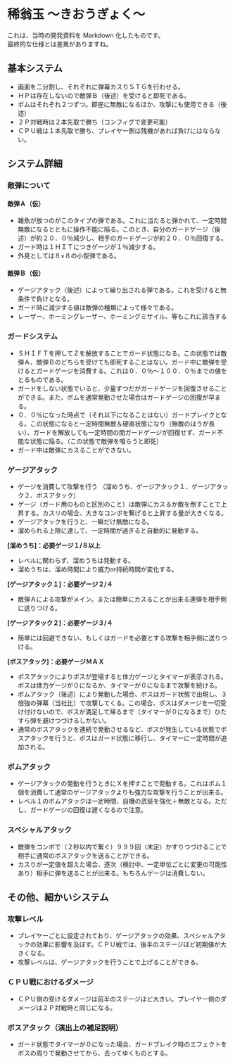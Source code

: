 # 稀翁玉    ～きおうぎょく～

これは、当時の開発資料を Markdown 化したものです。<br/>最終的な仕様とは差異がありますね。



## 基本システム
* 画面を二分割し、それぞれに弾幕カスりＳＴＧを行わせる。
* ＨＰは存在しないので敵弾Ｂ（後述）を受けると即死である。
* ボムはそれぞれ２つずつ。即座に無敵になるほか、攻撃にも使用できる（後述）
* ２Ｐ対戦時は２本先取で勝ち（コンフィグで変更可能）
* ＣＰＵ戦は１本先取で勝ち、プレイヤー側は残機があれば負けにはならない。



## システム詳細

### 敵弾について
#### 敵弾Ａ（仮）
* 雑魚が放つのがこのタイプの弾である。これに当たると弾かれて、一定時間無敵になるとともに操作不能に陥る。このとき、自分のガードゲージ（後述）が約２０．０％減少し、相手のガードゲージが約２０．０％回復する。
* ガード時は１ＨＩＴにつきゲージが１％減少する。
* 外見としては８×８の小型弾である。

#### 敵弾Ｂ（仮）
* ゲージアタック（後述）によって繰り出される弾である。これを受けると無条件で負けとなる。
* ガード時に減少する値は敵弾の種類によって様々である。
* レーザー、ホーミングレーザー、ホーミングミサイル、等もこれに該当する


### ガードシステム
* ＳＨＩＦＴを押してＺを解放することでガード状態になる。この状態では敵弾Ａ、敵弾Ｂのどちらを受けても即死することはない。ガード中に敵弾を受けるとガードゲージを消費する。これは０．０％～１００．０％までの値をとるものである。
* ガードをしない状態でいると、少量ずつだがガードゲージを回復させることができる。また、ボムを通常発動させた場合はガードゲージの回復が早まる。
* ０．０％になった時点で（それ以下になることはない）ガードブレイクとなる。この状態になると一定時間無敵＆硬直状態になり（無敵のほうが長い）、ガードを解放しても一定時間の間ガードゲージが回復せず、ガード不能な状態に陥る。（この状態で敵弾を喰らうと即死）
* ガード中は敵弾にカスることができない。


### ゲージアタック
* ゲージを消費して攻撃を行う
（溜めうち、ゲージアタック１、ゲージアタック２、ボスアタック）
* ゲージ（ガード用のものと区別のこと）は敵弾にカスるか敵を倒すことで上昇する。カスリの場合、大きなコンボを繋げると上昇する量が大きくなる。
* ゲージアタックを行うと、一瞬だけ無敵になる。
* 溜められる上限に達して、一定時間が過ぎると自動的に発動する。

**[溜めうち]：必要ゲージ１/８以上**
* レベルに関わらず、溜めうちは発動する。
* 溜めうちは、溜め時間により威力or持続時間が変化する。

**[ゲージアタック１]：必要ゲージ２/４**
* 敵弾Ａによる攻撃がメイン。または簡単にカスることが出来る連弾を相手側に送りつける。

**[ゲージアタック２]：必要ゲージ３/４**
* 簡単には回避できない、もしくはガードを必要とする攻撃を相手側に送りつける。

**[ボスアタック]：必要ゲージＭＡＸ**
* ボスアタックによりボスが登場すると体力ゲージとタイマーが表示される。ボスは体力ゲージが０になるか、タイマーが０になるまで攻撃を続ける。
* ボムアタック（後述）により発動した場合、ボスはガード状態で出現し、３倍強の弾幕（当社比）で攻撃してくる。この場合、ボスはダメージを一切受け付けないので、ボスが満足して帰るまで（タイマーが０になるまで）ひたすら弾を避けつづけるしかない。
* 通常のボスアタックを連続で発動させるなど、ボスが発生している状態でボスアタックを行うと、ボスはガード状態に移行し、タイマーに一定時間が追加される。


### ボムアタック
* ゲージアタックの発動を行うときにＸを押すことで発動する。これはボム１個を消費して通常のゲージアタックよりも強力な攻撃を行うことが出来る。
* レベル１のボムアタックは一定時間、自機の武装を強化＋無敵となる。ただし、ガードゲージの回復は遅くなるので注意。


### スペシャルアタック
* 敵弾をコンボで（２秒以内で繋ぐ）９９９回（未定）かすりつづけることで相手に通常のボスアタックを送ることができる。
* カスりが一定値を超えた場合、逐次（検討中、一定単位ごとに変更の可能性あり）相手に弾を送ることが出来る。もちろんゲージは消費しない。




## その他、細かいシステム

### 攻撃レベル
* プレイヤーごとに設定されており、ゲージアタックの効果、スペシャルアタックの効果に影響を及ぼす。ＣＰＵ戦では、後半のステージほど初期値が大きくなる。
* 攻撃レベルは、ゲージアタックを行うことで上げることができる。

### ＣＰＵ戦におけるダメージ
* ＣＰＵ側の受けるダメージは前半のステージほど大きい。プレイヤー側のダメージは２Ｐ対戦時と同じになる。

### ボスアタック（演出上の補足説明）
* ガード状態でタイマーが０になった場合、ガードブレイク時のエフェクトをボスの周りで発動させてから、去ってゆくものとする。

